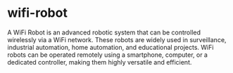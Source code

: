 # wifi-robot
A WiFi Robot is an advanced robotic system that can be controlled wirelessly via a WiFi network. These robots are widely used in surveillance, industrial automation, home automation, and educational projects. WiFi robots can be operated remotely using a smartphone, computer, or a dedicated controller, making them highly versatile and efficient.

